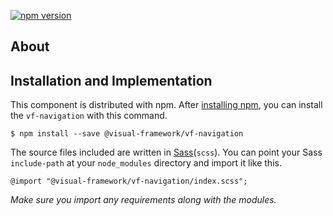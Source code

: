 [![npm version](https://badge.fury.io/js/%40visual-framework%2Fvf-navigation.svg)](https://badge.fury.io/js/%40visual-framework%2Fvf-navigation)

## About

## Installation and Implementation

This component is distributed with npm. After [installing npm](https://www.npmjs.com/get-npm), you can install the `vf-navigation` with this command.

```
$ npm install --save @visual-framework/vf-navigation
```

The source files included are written in [Sass](http://sass-lang.com)(`scss`). You can point your Sass `include-path` at your `node_modules` directory and import it like this.

```
@import "@visual-framework/vf-navigation/index.scss";
```

_Make sure you import any requirements along with the modules._
